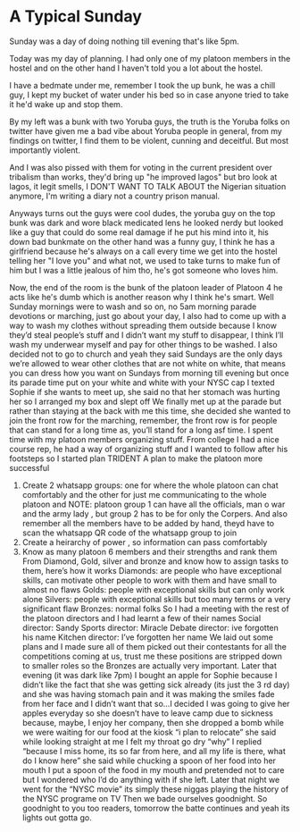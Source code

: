 # A Typical Sunday

Sunday was a day of doing nothing till evening that's like 5pm.

Today was my day of planning. I had only one of my platoon members in the hostel and on the other hand I haven't told you a lot about the hostel.

I have a bedmate under me, remember I took the up bunk, he was a chill guy, I kept my bucket of water under his bed so in case anyone tried to take it he'd wake up and stop them.

By my left was a bunk with two Yoruba guys, the truth is the Yoruba folks on twitter have given me a bad vibe about Yoruba people in general, from my findings on twitter, I find them to be violent, cunning and deceitful. But most importantly violent.

And I was also pissed with them for voting in the current president over tribalism than works, they'd bring up "he improved lagos" but bro look at lagos, it legit smells, I DON'T WANT TO TALK ABOUT the Nigerian situation anymore, I'm writing a diary not a country prison manual.

Anyways turns out the guys were cool dudes, the yoruba guy on the top bunk was dark and wore black medicated lens he looked nerdy but looked like a guy that could do some real damage if he put his mind into it, his down bad bunkmate on the other hand was a funny guy, I think he has a girlfriend because he's always on a call every time we get into the hostel telling her "I love you" and what not, we used to take turns to make fun of him but I was a little jealous of him tho, he's got someone who loves him.

Now, the end of the room is the bunk of the platoon leader of Platoon 4 he acts like he's dumb which is another reason why I think he's smart.
Well Sunday mornings were to wash and so on, no
5am morning parade devotions or marching, just go
about your day, I also had to come up with a way to
wash my clothes without spreading them outside
because I know they’d steal people’s stuff and I didn’t
want my stuff to disappear, I think I’ll wash my
underwear myself and pay for other things to be
washed. I also decided not to go to church and yeah they said
Sundays are the only days we’re allowed to wear other
clothes that are not white on white, that means you
can dress how you want on Sundays from morning till
evening but once its parade time put on your white
and white with your NYSC cap
I texted Sophie if she wants to meet up, she said no
that her stomach was hurting her so I arranged my
box and slept off
We finally met up at the parade but rather than
staying at the back with me this time, she decided she
wanted to join the front row for the marching, remember, the front row is for people that can stand
for a long time as, you’ll stand for a long asf time. I spent time with my platoon members organizing
stuff. From college I had a nice course rep, he had a
way of organizing stuff and I wanted to follow after
his footsteps so I started plan TRIDENT
A plan to make the platoon more successful
1. Create 2 whatsapp groups: one for where the whole
platoon can chat comfortably and the other for just
me communicating to the whole platoon and NOTE:
platoon group 1 can have all the officials, man o war
and the army lady , but group 2 has to be for only
the Corpers. And also remember all the members have
to be added by hand, theyd have to scan the
whatsapp QR code of the whatsapp group to join
2. Create a heirarchy of power , so information can
pass comfortably
3. Know as many platoon 6 members and their
strengths and rank them From Diamond, Gold, silver
and bronze and know how to assign tasks to them, here’s how it works
Diamonds: are people who have exceptional skills, can
motivate other people to work with them and have
small to almost no flaws
Golds: people with exceptional skills but can only work
alone
Silvers: people with exceptional skills but too many
terms or a very significant flaw
Bronzes: normal folks
So I had a meeting with the rest of the platoon
directors and I had learnt a few of their names
Social director: Sandy
Sports director: Miracle
Debate director: ive forgotten his name
Kitchen director: I’ve forgotten her name
We laid out some plans and I made sure all of them
picked out their contestants for all the competitions
coming at us, trust me these positions are stripped
down to smaller roles so the Bronzes are actually very
important.
Later that evening (it was dark like 7pm) I bought an
apple for Sophie because I didn’t like the fact that
she was getting sick already (its just the 3
rd day) and
she was having stomach pain and it was making the
smiles fade from her face and I didn’t want that
so…I decided I was going to give her apples everyday
so she doesn’t have to leave camp due to sickness
because, maybe, I enjoy her company, then she
dropped a bomb while we were waiting for our food at
the kiosk
“i plan to relocate” she said while looking straight at
me
I felt my throat go dry
“why” I replied
“because I miss home, its so far from here, and all my
life is there, what do I know here” she said while
chucking a spoon of her food into her mouth
I put a spoon of the food in my mouth and
pretended not to care but I wondered who I’d do
anything with if she left. Later that night we went for the “NYSC movie” its
simply these niggas playing the history of the NYSC
programe on TV
Then we bade ourselves goodnight. So goodnight to you too readers, tomorrow the batte
continues and yeah its lights out gotta go.